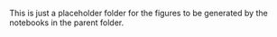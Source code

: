 This is just a placeholder folder for the figures to be generated by the
notebooks in the parent folder.